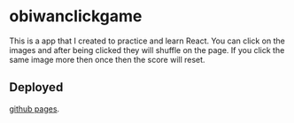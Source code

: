 # obiwanclickgame
This is a app that I created to practice and learn React. You can click on the images and after being clicked they will shuffle on the page. If you click the same image more then once then the score will reset. 
 ## Deployed
[github pages](https://rdweston1995.github.io/obiwanclickgame).

